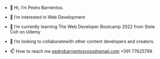 - 👋 Hi, I’m Pedro Barrientos.
- 👀 I’m interested in Web Development
- 🌱 I’m currently learning The Web Developer Bootcamp 2022 from Stele Colt on Udemy

- 💞️ I’m looking to collaboratewith other content developers and creators.
- 📫 How to reach me 
pedrobarrientosvoss@gmail.com
+591 77625799

<!---
Inmortalini/Inmortalini is a ✨ special ✨ repository because its `README.md` (this file) appears on your GitHub profile.
You can click the Preview link to take a look at your changes.
--->
